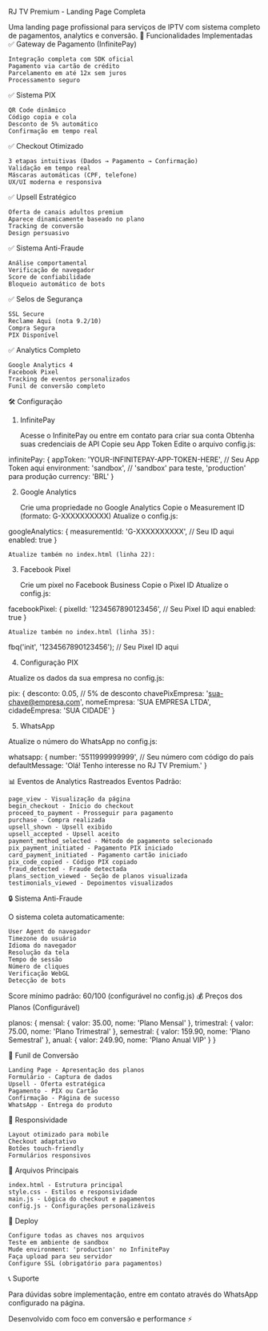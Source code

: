 RJ TV Premium - Landing Page Completa

Uma landing page profissional para serviços de IPTV com sistema completo de pagamentos, analytics e conversão.
🚀 Funcionalidades Implementadas
✅ Gateway de Pagamento (InfinitePay)

    Integração completa com SDK oficial
    Pagamento via cartão de crédito
    Parcelamento em até 12x sem juros
    Processamento seguro

✅ Sistema PIX

    QR Code dinâmico
    Código copia e cola
    Desconto de 5% automático
    Confirmação em tempo real

✅ Checkout Otimizado

    3 etapas intuitivas (Dados → Pagamento → Confirmação)
    Validação em tempo real
    Máscaras automáticas (CPF, telefone)
    UX/UI moderna e responsiva

✅ Upsell Estratégico

    Oferta de canais adultos premium
    Aparece dinamicamente baseado no plano
    Tracking de conversão
    Design persuasivo

✅ Sistema Anti-Fraude

    Análise comportamental
    Verificação de navegador
    Score de confiabilidade
    Bloqueio automático de bots

✅ Selos de Segurança

    SSL Secure
    Reclame Aqui (nota 9.2/10)
    Compra Segura
    PIX Disponível

✅ Analytics Completo

    Google Analytics 4
    Facebook Pixel
    Tracking de eventos personalizados
    Funil de conversão completo

🛠️ Configuração
1. InfinitePay

    Acesse o InfinitePay ou entre em contato para criar sua conta
    Obtenha suas credenciais de API
    Copie seu App Token
    Edite o arquivo config.js:

infinitePay: {
    appToken: 'YOUR-INFINITEPAY-APP-TOKEN-HERE', // Seu App Token aqui
    environment: 'sandbox', // 'sandbox' para teste, 'production' para produção
    currency: 'BRL'
}

2. Google Analytics

    Crie uma propriedade no Google Analytics
    Copie o Measurement ID (formato: G-XXXXXXXXXX)
    Atualize o config.js:

googleAnalytics: {
    measurementId: 'G-XXXXXXXXXX', // Seu ID aqui
    enabled: true
}

    Atualize também no index.html (linha 22):

<script async src="https://www.googletagmanager.com/gtag/js?id=G-XXXXXXXXXX"></script>

3. Facebook Pixel

    Crie um pixel no Facebook Business
    Copie o Pixel ID
    Atualize o config.js:

facebookPixel: {
    pixelId: '1234567890123456', // Seu Pixel ID aqui
    enabled: true
}

    Atualize também no index.html (linha 35):

fbq('init', '1234567890123456'); // Seu Pixel ID aqui

4. Configuração PIX

Atualize os dados da sua empresa no config.js:

pix: {
    desconto: 0.05, // 5% de desconto
    chavePixEmpresa: 'sua-chave@empresa.com',
    nomeEmpresa: 'SUA EMPRESA LTDA',
    cidadeEmpresa: 'SUA CIDADE'
}

5. WhatsApp

Atualize o número do WhatsApp no config.js:

whatsapp: {
    number: '5511999999999', // Seu número com código do país
    defaultMessage: 'Olá! Tenho interesse no RJ TV Premium.'
}

📊 Eventos de Analytics Rastreados
Eventos Padrão:

    page_view - Visualização da página
    begin_checkout - Início do checkout
    proceed_to_payment - Prosseguir para pagamento
    purchase - Compra realizada
    upsell_shown - Upsell exibido
    upsell_accepted - Upsell aceito
    payment_method_selected - Método de pagamento selecionado
    pix_payment_initiated - Pagamento PIX iniciado
    card_payment_initiated - Pagamento cartão iniciado
    pix_code_copied - Código PIX copiado
    fraud_detected - Fraude detectada
    plans_section_viewed - Seção de planos visualizada
    testimonials_viewed - Depoimentos visualizados

🔒 Sistema Anti-Fraude

O sistema coleta automaticamente:

    User Agent do navegador
    Timezone do usuário
    Idioma do navegador
    Resolução da tela
    Tempo de sessão
    Número de cliques
    Verificação WebGL
    Detecção de bots

Score mínimo padrão: 60/100 (configurável no config.js)
💰 Preços dos Planos (Configurável)

planos: {
    mensal: { valor: 35.00, nome: 'Plano Mensal' },
    trimestral: { valor: 75.00, nome: 'Plano Trimestral' },
    semestral: { valor: 159.90, nome: 'Plano Semestral' },
    anual: { valor: 249.90, nome: 'Plano Anual VIP' }
}

🎯 Funil de Conversão

    Landing Page - Apresentação dos planos
    Formulário - Captura de dados
    Upsell - Oferta estratégica
    Pagamento - PIX ou Cartão
    Confirmação - Página de sucesso
    WhatsApp - Entrega do produto

📱 Responsividade

    Layout otimizado para mobile
    Checkout adaptativo
    Botões touch-friendly
    Formulários responsivos

🔧 Arquivos Principais

    index.html - Estrutura principal
    style.css - Estilos e responsividade
    main.js - Lógica do checkout e pagamentos
    config.js - Configurações personalizáveis

🚀 Deploy

    Configure todas as chaves nos arquivos
    Teste em ambiente de sandbox
    Mude environment: 'production' no InfinitePay
    Faça upload para seu servidor
    Configure SSL (obrigatório para pagamentos)

📞 Suporte

Para dúvidas sobre implementação, entre em contato através do WhatsApp configurado na página.

Desenvolvido com foco em conversão e performance ⚡
